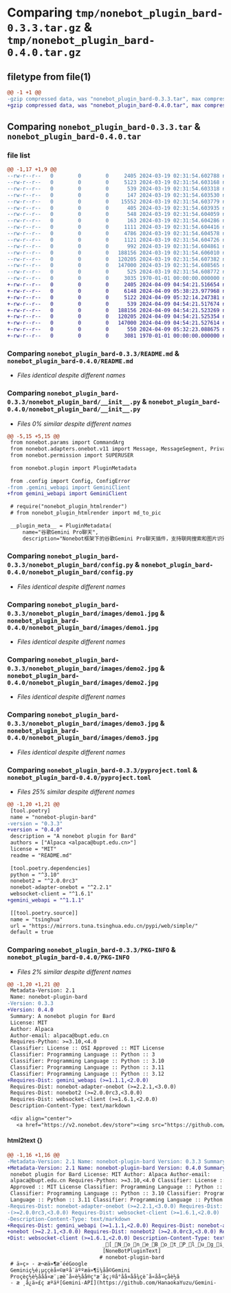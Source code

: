 # Comparing `tmp/nonebot_plugin_bard-0.3.3.tar.gz` & `tmp/nonebot_plugin_bard-0.4.0.tar.gz`

## filetype from file(1)

```diff
@@ -1 +1 @@
-gzip compressed data, was "nonebot_plugin_bard-0.3.3.tar", max compression
+gzip compressed data, was "nonebot_plugin_bard-0.4.0.tar", max compression
```

## Comparing `nonebot_plugin_bard-0.3.3.tar` & `nonebot_plugin_bard-0.4.0.tar`

### file list

```diff
@@ -1,17 +1,9 @@
--rw-r--r--   0        0        0     2405 2024-03-19 02:31:54.602788 nonebot_plugin_bard-0.3.3/README.md
--rw-r--r--   0        0        0     5123 2024-03-19 02:31:54.603168 nonebot_plugin_bard-0.3.3/nonebot_plugin_bard/__init__.py
--rw-r--r--   0        0        0      539 2024-03-19 02:31:54.603318 nonebot_plugin_bard-0.3.3/nonebot_plugin_bard/config.py
--rw-r--r--   0        0        0      147 2024-03-19 02:31:54.603530 nonebot_plugin_bard-0.3.3/nonebot_plugin_bard/gemini_webapi/__init__.py
--rw-r--r--   0        0        0    15552 2024-03-19 02:31:54.603779 nonebot_plugin_bard-0.3.3/nonebot_plugin_bard/gemini_webapi/client.py
--rw-r--r--   0        0        0      405 2024-03-19 02:31:54.603935 nonebot_plugin_bard-0.3.3/nonebot_plugin_bard/gemini_webapi/constant.py
--rw-r--r--   0        0        0      548 2024-03-19 02:31:54.604059 nonebot_plugin_bard-0.3.3/nonebot_plugin_bard/gemini_webapi/exceptions.py
--rw-r--r--   0        0        0      163 2024-03-19 02:31:54.604286 nonebot_plugin_bard-0.3.3/nonebot_plugin_bard/gemini_webapi/types/__init__.py
--rw-r--r--   0        0        0     1111 2024-03-19 02:31:54.604416 nonebot_plugin_bard-0.3.3/nonebot_plugin_bard/gemini_webapi/types/candidate.py
--rw-r--r--   0        0        0     4786 2024-03-19 02:31:54.604578 nonebot_plugin_bard-0.3.3/nonebot_plugin_bard/gemini_webapi/types/image.py
--rw-r--r--   0        0        0     1121 2024-03-19 02:31:54.604726 nonebot_plugin_bard-0.3.3/nonebot_plugin_bard/gemini_webapi/types/modeloutput.py
--rw-r--r--   0        0        0      992 2024-03-19 02:31:54.604861 nonebot_plugin_bard-0.3.3/nonebot_plugin_bard/gemini_webapi/utils.py
--rw-r--r--   0        0        0   188156 2024-03-19 02:31:54.606010 nonebot_plugin_bard-0.3.3/nonebot_plugin_bard/images/demo1.jpg
--rw-r--r--   0        0        0   120205 2024-03-19 02:31:54.607382 nonebot_plugin_bard-0.3.3/nonebot_plugin_bard/images/demo2.jpg
--rw-r--r--   0        0        0   147000 2024-03-19 02:31:54.608565 nonebot_plugin_bard-0.3.3/nonebot_plugin_bard/images/demo3.jpg
--rw-r--r--   0        0        0      525 2024-03-19 02:31:54.608772 nonebot_plugin_bard-0.3.3/pyproject.toml
--rw-r--r--   0        0        0     3035 1970-01-01 00:00:00.000000 nonebot_plugin_bard-0.3.3/PKG-INFO
+-rw-r--r--   0        0        0     2405 2024-04-09 04:54:21.516654 nonebot_plugin_bard-0.4.0/README.md
+-rw-r--r--   0        0        0     6148 2024-04-09 05:38:23.977968 nonebot_plugin_bard-0.4.0/nonebot_plugin_bard/.DS_Store
+-rw-r--r--   0        0        0     5122 2024-04-09 05:32:14.247381 nonebot_plugin_bard-0.4.0/nonebot_plugin_bard/__init__.py
+-rw-r--r--   0        0        0      539 2024-04-09 04:54:21.517674 nonebot_plugin_bard-0.4.0/nonebot_plugin_bard/config.py
+-rw-r--r--   0        0        0   188156 2024-04-09 04:54:21.523269 nonebot_plugin_bard-0.4.0/nonebot_plugin_bard/images/demo1.jpg
+-rw-r--r--   0        0        0   120205 2024-04-09 04:54:21.525354 nonebot_plugin_bard-0.4.0/nonebot_plugin_bard/images/demo2.jpg
+-rw-r--r--   0        0        0   147000 2024-04-09 04:54:21.527614 nonebot_plugin_bard-0.4.0/nonebot_plugin_bard/images/demo3.jpg
+-rw-r--r--   0        0        0      550 2024-04-09 05:32:23.088675 nonebot_plugin_bard-0.4.0/pyproject.toml
+-rw-r--r--   0        0        0     3081 1970-01-01 00:00:00.000000 nonebot_plugin_bard-0.4.0/PKG-INFO
```

### Comparing `nonebot_plugin_bard-0.3.3/README.md` & `nonebot_plugin_bard-0.4.0/README.md`

 * *Files identical despite different names*

### Comparing `nonebot_plugin_bard-0.3.3/nonebot_plugin_bard/__init__.py` & `nonebot_plugin_bard-0.4.0/nonebot_plugin_bard/__init__.py`

 * *Files 0% similar despite different names*

```diff
@@ -5,15 +5,15 @@
 from nonebot.params import CommandArg
 from nonebot.adapters.onebot.v11 import Message, MessageSegment, PrivateMessageEvent, MessageEvent, helpers , GROUP_OWNER , GROUP_ADMIN
 from nonebot.permission import SUPERUSER
 
 from nonebot.plugin import PluginMetadata
 
 from .config import Config, ConfigError
-from .gemini_webapi import GeminiClient
+from gemini_webapi import GeminiClient
 
 # require("nonebot_plugin_htmlrender")
 # from nonebot_plugin_htmlrender import md_to_pic
 
 __plugin_meta__ = PluginMetadata(
     name="谷歌Gemini Pro聊天",
     description="Nonebot框架下的谷歌Gemini Pro聊天插件，支持联网搜索和图片识别",
```

### Comparing `nonebot_plugin_bard-0.3.3/nonebot_plugin_bard/config.py` & `nonebot_plugin_bard-0.4.0/nonebot_plugin_bard/config.py`

 * *Files identical despite different names*

### Comparing `nonebot_plugin_bard-0.3.3/nonebot_plugin_bard/images/demo1.jpg` & `nonebot_plugin_bard-0.4.0/nonebot_plugin_bard/images/demo1.jpg`

 * *Files identical despite different names*

### Comparing `nonebot_plugin_bard-0.3.3/nonebot_plugin_bard/images/demo2.jpg` & `nonebot_plugin_bard-0.4.0/nonebot_plugin_bard/images/demo2.jpg`

 * *Files identical despite different names*

### Comparing `nonebot_plugin_bard-0.3.3/nonebot_plugin_bard/images/demo3.jpg` & `nonebot_plugin_bard-0.4.0/nonebot_plugin_bard/images/demo3.jpg`

 * *Files identical despite different names*

### Comparing `nonebot_plugin_bard-0.3.3/pyproject.toml` & `nonebot_plugin_bard-0.4.0/pyproject.toml`

 * *Files 25% similar despite different names*

```diff
@@ -1,20 +1,21 @@
 [tool.poetry]
 name = "nonebot-plugin-bard"
-version = "0.3.3"
+version = "0.4.0"
 description = "A nonebot plugin for Bard"
 authors = ["Alpaca <alpaca@bupt.edu.cn>"]
 license = "MIT"
 readme = "README.md"
 
 [tool.poetry.dependencies]
 python = "^3.10"
 nonebot2 = "^2.0.0rc3"
 nonebot-adapter-onebot = "^2.2.1"
 websocket-client = "^1.6.1"
+gemini_webapi = "^1.1.1"
 
 [[tool.poetry.source]]
 name = "tsinghua"
 url = "https://mirrors.tuna.tsinghua.edu.cn/pypi/web/simple/"
 default = true
```

### Comparing `nonebot_plugin_bard-0.3.3/PKG-INFO` & `nonebot_plugin_bard-0.4.0/PKG-INFO`

 * *Files 2% similar despite different names*

```diff
@@ -1,20 +1,21 @@
 Metadata-Version: 2.1
 Name: nonebot-plugin-bard
-Version: 0.3.3
+Version: 0.4.0
 Summary: A nonebot plugin for Bard
 License: MIT
 Author: Alpaca
 Author-email: alpaca@bupt.edu.cn
 Requires-Python: >=3.10,<4.0
 Classifier: License :: OSI Approved :: MIT License
 Classifier: Programming Language :: Python :: 3
 Classifier: Programming Language :: Python :: 3.10
 Classifier: Programming Language :: Python :: 3.11
 Classifier: Programming Language :: Python :: 3.12
+Requires-Dist: gemini_webapi (>=1.1.1,<2.0.0)
 Requires-Dist: nonebot-adapter-onebot (>=2.2.1,<3.0.0)
 Requires-Dist: nonebot2 (>=2.0.0rc3,<3.0.0)
 Requires-Dist: websocket-client (>=1.6.1,<2.0.0)
 Description-Content-Type: text/markdown
 
 <div align="center">
   <a href="https://v2.nonebot.dev/store"><img src="https://github.com/A-kirami/nonebot-plugin-template/blob/resources/nbp_logo.png" width="180" height="180" alt="NoneBotPluginLogo"></a>
```

#### html2text {}

```diff
@@ -1,16 +1,16 @@
-Metadata-Version: 2.1 Name: nonebot-plugin-bard Version: 0.3.3 Summary: A
+Metadata-Version: 2.1 Name: nonebot-plugin-bard Version: 0.4.0 Summary: A
 nonebot plugin for Bard License: MIT Author: Alpaca Author-email:
 alpaca@bupt.edu.cn Requires-Python: >=3.10,<4.0 Classifier: License :: OSI
 Approved :: MIT License Classifier: Programming Language :: Python :: 3
 Classifier: Programming Language :: Python :: 3.10 Classifier: Programming
 Language :: Python :: 3.11 Classifier: Programming Language :: Python :: 3.12
-Requires-Dist: nonebot-adapter-onebot (>=2.2.1,<3.0.0) Requires-Dist: nonebot2
-(>=2.0.0rc3,<3.0.0) Requires-Dist: websocket-client (>=1.6.1,<2.0.0)
-Description-Content-Type: text/markdown
+Requires-Dist: gemini_webapi (>=1.1.1,<2.0.0) Requires-Dist: nonebot-adapter-
+onebot (>=2.2.1,<3.0.0) Requires-Dist: nonebot2 (>=2.0.0rc3,<3.0.0) Requires-
+Dist: websocket-client (>=1.6.1,<2.0.0) Description-Content-Type: text/markdown
                               _[_N_o_n_e_B_o_t_P_l_u_g_i_n_L_o_g_o_]
                               [NoneBotPluginText]
                              # nonebot-plugin-bard
 # ä»ç» - æ¬æä»¶æ¯ééGoogle
 Geminiç½é¡µççèå¤©æºå¨äººæä»¶ï¼åå©Gemini
 Proçèç½è½ååå¤æ¨¡æè¯å«è½åå®ç°æ´åç¡®å°åå¤åå¾çè¯å«åå¤ç­åè½ã
 - æ ¸å¿ä»£ç æºäº[Gemini-API](https://github.com/HanaokaYuzu/Gemini-
```

